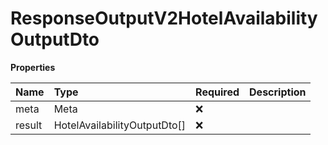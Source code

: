 # ResponseOutputV2HotelAvailabilityOutputDto

**Properties**

| Name   | Type                         | Required | Description |
| :----- | :--------------------------- | :------- | :---------- |
| meta   | Meta                         | ❌       |             |
| result | HotelAvailabilityOutputDto[] | ❌       |             |

<!-- This file was generated by liblab | https://liblab.com/ -->
